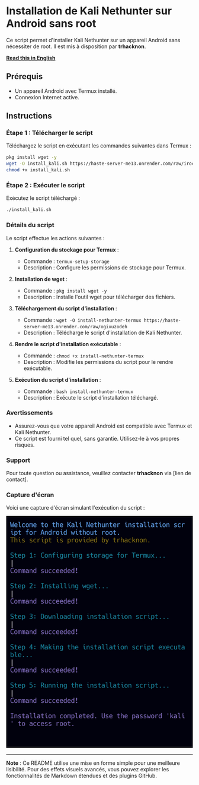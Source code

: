 # Installation de Kali Nethunter sur Android sans root

Ce script permet d'installer Kali Nethunter sur un appareil Android sans nécessiter de root. Il est mis à disposition par **trhacknon**.

**[Read this in English](https://github.com/tucommenceapousser/installnh/blob/main/README-EN.md)**

## Prérequis

- Un appareil Android avec Termux installé.
- Connexion Internet active.

## Instructions

### Étape 1 : Télécharger le script

Téléchargez le script en exécutant les commandes suivantes dans Termux :

```bash
pkg install wget -y
wget -O install_kali.sh https://haste-server-me13.onrender.com/raw/iroceholar
chmod +x install_kali.sh
```

### Étape 2 : Exécuter le script

Exécutez le script téléchargé :

```bash
./install_kali.sh
```

### Détails du script

Le script effectue les actions suivantes :

1. **Configuration du stockage pour Termux** :
    - Commande : `termux-setup-storage`
    - Description : Configure les permissions de stockage pour Termux.

2. **Installation de wget** :
    - Commande : `pkg install wget -y`
    - Description : Installe l'outil wget pour télécharger des fichiers.

3. **Téléchargement du script d'installation** :
    - Commande : `wget -O install-nethunter-termux https://haste-server-me13.onrender.com/raw/ogixuzodeh`
    - Description : Télécharge le script d'installation de Kali Nethunter.

4. **Rendre le script d'installation exécutable** :
    - Commande : `chmod +x install-nethunter-termux`
    - Description : Modifie les permissions du script pour le rendre exécutable.

5. **Exécution du script d'installation** :
    - Commande : `bash install-nethunter-termux`
    - Description : Exécute le script d'installation téléchargé.

### Avertissements

- Assurez-vous que votre appareil Android est compatible avec Termux et Kali Nethunter.
- Ce script est fourni tel quel, sans garantie. Utilisez-le à vos propres risques.

### Support

Pour toute question ou assistance, veuillez contacter **trhacknon** via [lien de contact].

### Capture d'écran

Voici une capture d'écran simulant l'exécution du script :

![Capture d'écran](Screenshot_2024-08-02-01-31-03-905_com.android.chrome-edit.jpg)

---

**Note** : Ce README utilise une mise en forme simple pour une meilleure lisibilité. Pour des effets visuels avancés, vous pouvez explorer les fonctionnalités de Markdown étendues et des plugins GitHub.
